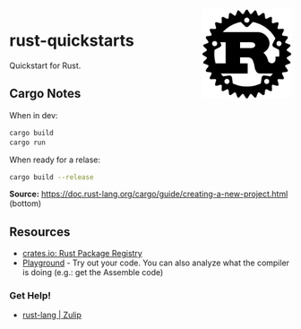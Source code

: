 <img src="assets/Rust_programming_language_black_logo.svg" alt="Rust progamming logo" style="width: 160px;" align="right">

# rust-quickstarts
Quickstart for Rust.

## Cargo Notes
When in dev: 
```bash
cargo build
cargo run
```
When ready for a relase: 
```bash
cargo build --release
```

**Source:** https://doc.rust-lang.org/cargo/guide/creating-a-new-project.html (bottom)

## Resources
- [crates.io: Rust Package Registry](https://crates.io/)
- [Playground](https://play.rust-lang.org/) - Try out your code. You can also analyze what the compiler is doing (e.g.: get the Assemble code)
### Get Help!
- [rust-lang | Zulip](https://rust-lang.zulipchat.com/)
